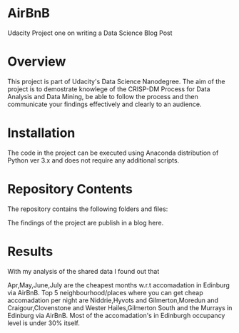 # AirBnB
Udacity Project one on writing a Data Science Blog Post

# Overview
This project is part of Udacity's Data Science Nanodegree. 
The aim of the project is to demostrate knowlege of the CRISP-DM Process for Data Analysis and Data Mining, be able to follow the process and then communicate your findings effectively and clearly to an audience.

# Installation
The code in the project can be executed using Anaconda distribution of Python ver 3.x and does not require any additional scripts.

# Repository Contents
The repository contains the following folders and files:

The findings of the project are publish in a blog here.

# Results
With my analysis of the shared data I found out that

Apr,May,June,July are the cheapest months w.r.t accomadation in Edinburg via AirBnB.
Top 5 neighbourhood/places where you can get cheap accomadation per night are Niddrie,Hyvots and Gilmerton,Moredun and Craigour,Clovenstone and Wester Hailes,Gilmerton South and the Murrays in Edinburg via AirBnB.
Most of the accomadation's in Edinburgh occupancy level is under 30% itself.
